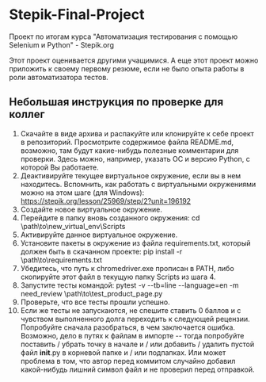 # Stepik-Final-Project

Проект по итогам курса "Автоматизация тестирования с помощью Selenium и Python" - Stepik.org

Этот проект оценивается другими учащимися. А еще этот проект можно приложить к своему первому резюме, если не было опыта работы в роли автоматизатора тестов.

## Небольшая инструкция по проверке для коллег

1. Скачайте в виде архива и распакуйте или клонируйте к себе проект в репозиторий.
Просмотрите содержимое файла README.md, возможно, там будут какие-нибудь полезные комментарии для проверки.
Здесь можно, например, указать ОС и версию Python, с которой Вы работаете. 
2. Деактивируйте текущее виртуальное окружение, если вы в нем находитесь. 
Вспомнить, как работать с виртуальными окружениями можно на этом шаге (для Windows):
https://stepik.org/lesson/25969/step/2?unit=196192
3. Создайте новое виртуальное окружение.
4. Перейдите в папку вновь созданного окружения:
cd \path\to\new_virtual_env\Scripts
5. Активируйте данное виртуальное окружение.
6. Установите пакеты в окружение из файла requirements.txt, который должен быть в скачанном проекте:
pip install -r \path\to\requirements.txt
7. Убедитесь, что путь к chromedriver.exe прописан в PATH, либо скопируйте этот файл в текущую папку Scripts из шага 4.
8. Запустите тесты командой:
pytest -v --tb=line --language=en -m need_review \path\to\test_product_page.py
9. Проверьте, что все тесты прошли успешно.
10. Если же тесты не запускаются, не спешите ставить 0 баллов и с чувством выполненного долга переходить к следующей рецензии.
Попробуйте сначала разобраться, в чем заключается ошибка. Возможно, дело в путях к файлам в импорте -- тогда попробуйте поставить / убрать точку в начале и / или добавить / удалить пустой файл __init__.py в корневой папке и / или подпапках.
Или может проблема в том, что автор перед коммитом случайно добавил какой-нибудь лишний символ файл и не проверил перед отправкой.